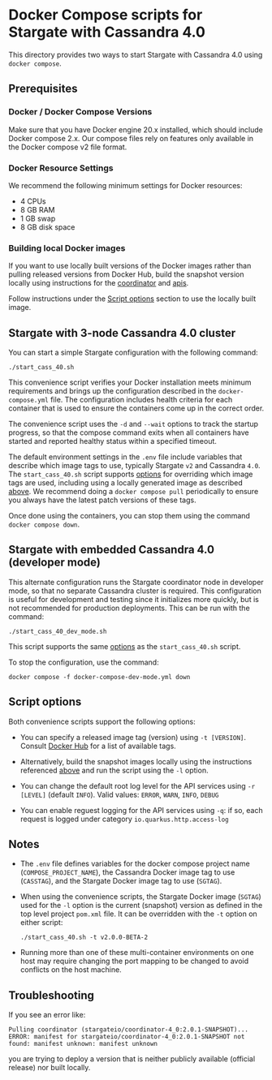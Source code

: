 # Docker Compose scripts for Stargate with Cassandra 4.0

This directory provides two ways to start Stargate with Cassandra 4.0 using `docker compose`.

## Prerequisites

### Docker / Docker Compose Versions

Make sure that you have Docker engine 20.x installed, which should include Docker compose 2.x. Our compose files rely on features only available in the Docker compose v2 file format.

### Docker Resource Settings

We recommend the following minimum settings for Docker resources:
* 4 CPUs
* 8 GB RAM
* 1 GB swap
* 8 GB disk space

### Building local Docker images
If you want to use locally built versions of the Docker images rather than pulling released versions from Docker Hub, build the snapshot version locally using instructions for the [coordinator](../../coordinator/README.md) and [apis](../../apis/README.md).

Follow instructions under the [Script options](#script-options) section to use the locally built image.

## Stargate with 3-node Cassandra 4.0 cluster

You can start a simple Stargate configuration with the following command:

```
./start_cass_40.sh
``` 

This convenience script verifies your Docker installation meets minimum requirements and brings up the configuration described in the `docker-compose.yml` file. The configuration includes health criteria for each container that is used to ensure the containers come up in the correct order.

The convenience script uses the `-d` and `--wait` options to track the startup progress, so that the compose command exits when all containers have started and reported healthy status within a specified timeout.

The default environment settings in the `.env` file include variables that describe which image tags to use, typically Stargate `v2` and Cassandra `4.0`. The `start_cass_40.sh` script supports [options](#script-options) for overriding which image tags are used, including using a locally generated image as described [above](#building-the-local-docker-image). We recommend doing a `docker compose pull` periodically to ensure you always have the latest patch versions of these tags.

Once done using the containers, you can stop them using the command `docker compose down`.

## Stargate with embedded Cassandra 4.0 (developer mode) 

This alternate configuration runs the Stargate coordinator node in developer mode, so that no separate Cassandra cluster is required. This configuration is useful for development and testing since it initializes more quickly, but is not recommended for production deployments. This can be run with the command:

```
./start_cass_40_dev_mode.sh
``` 

This script supports the same [options](#script-options) as the `start_cass_40.sh` script.

To stop the configuration, use the command:

```
docker compose -f docker-compose-dev-mode.yml down
``` 

## Script options

Both convenience scripts support the following options:

* You can specify a released image tag (version) using `-t [VERSION]`. Consult [Docker Hub](https://hub.docker.com/r/stargateio/coordinator-4_0/tags) for a list of available tags.

* Alternatively, build the snapshot images locally using the instructions referenced [above](#building-local-docker-images) and run the script using the `-l` option.

* You can change the default root log level for the API services using `-r [LEVEL]` (default `INFO`). Valid values: `ERROR`, `WARN`, `INFO`, `DEBUG`

* You can enable reguest logging for the API services using `-q`: if so, each request is logged under category `io.quarkus.http.access-log`

## Notes

* The `.env` file defines variables for the docker compose project name (`COMPOSE_PROJECT_NAME`), the Cassandra Docker image tag to use (`CASSTAG`), and the Stargate Docker image tag to use (`SGTAG`).

* When using the convenience scripts, the Stargate Docker image (`SGTAG`) used for the `-l` option is the current (snapshot) version as defined in the top level project `pom.xml` file. It can be overridden with the `-t` option on either script:

  `./start_cass_40.sh -t v2.0.0-BETA-2`

* Running more than one of these multi-container environments on one host may require changing the port mapping to be changed to avoid conflicts on the host machine.

## Troubleshooting

If you see an error like:
```
Pulling coordinator (stargateio/coordinator-4_0:2.0.1-SNAPSHOT)...
ERROR: manifest for stargateio/coordinator-4_0:2.0.1-SNAPSHOT not found: manifest unknown: manifest unknown
```

you are trying to deploy a version that is neither publicly available (official release) nor built locally.

